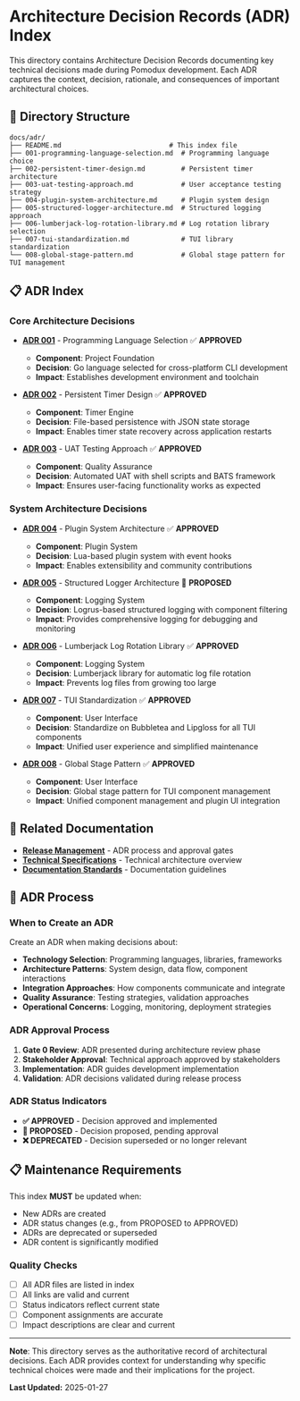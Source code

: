 # Architecture Decision Records (ADR) Index

This directory contains Architecture Decision Records documenting key technical decisions made during Pomodux development. Each ADR captures the context, decision, rationale, and consequences of important architectural choices.

## 📁 Directory Structure

```
docs/adr/
├── README.md                           # This index file
├── 001-programming-language-selection.md  # Programming language choice
├── 002-persistent-timer-design.md         # Persistent timer architecture
├── 003-uat-testing-approach.md            # User acceptance testing strategy
├── 004-plugin-system-architecture.md      # Plugin system design
├── 005-structured-logger-architecture.md  # Structured logging approach
├── 006-lumberjack-log-rotation-library.md # Log rotation library selection
├── 007-tui-standardization.md             # TUI library standardization
└── 008-global-stage-pattern.md            # Global stage pattern for TUI management
```

## 📋 ADR Index

### Core Architecture Decisions
- **[ADR 001](001-programming-language-selection.md)** - Programming Language Selection ✅ **APPROVED**
  - **Component**: Project Foundation
  - **Decision**: Go language selected for cross-platform CLI development
  - **Impact**: Establishes development environment and toolchain

- **[ADR 002](002-persistent-timer-design.md)** - Persistent Timer Design ✅ **APPROVED**
  - **Component**: Timer Engine
  - **Decision**: File-based persistence with JSON state storage
  - **Impact**: Enables timer state recovery across application restarts

- **[ADR 003](003-uat-testing-approach.md)** - UAT Testing Approach ✅ **APPROVED**
  - **Component**: Quality Assurance
  - **Decision**: Automated UAT with shell scripts and BATS framework
  - **Impact**: Ensures user-facing functionality works as expected

### System Architecture Decisions
- **[ADR 004](004-plugin-system-architecture.md)** - Plugin System Architecture ✅ **APPROVED**
  - **Component**: Plugin System
  - **Decision**: Lua-based plugin system with event hooks
  - **Impact**: Enables extensibility and community contributions

- **[ADR 005](005-structured-logger-architecture.md)** - Structured Logger Architecture 🔄 **PROPOSED**
  - **Component**: Logging System
  - **Decision**: Logrus-based structured logging with component filtering
  - **Impact**: Provides comprehensive logging for debugging and monitoring

- **[ADR 006](006-lumberjack-log-rotation-library.md)** - Lumberjack Log Rotation Library ✅ **APPROVED**
  - **Component**: Logging System
  - **Decision**: Lumberjack library for automatic log file rotation
  - **Impact**: Prevents log files from growing too large

- **[ADR 007](007-tui-standardization.md)** - TUI Standardization ✅ **APPROVED**
  - **Component**: User Interface
  - **Decision**: Standardize on Bubbletea and Lipgloss for all TUI components
  - **Impact**: Unified user experience and simplified maintenance

- **[ADR 008](008-global-stage-pattern.md)** - Global Stage Pattern ✅ **APPROVED**
  - **Component**: User Interface
  - **Decision**: Global stage pattern for TUI component management
  - **Impact**: Unified component management and plugin UI integration

## 🔗 Related Documentation

- **[Release Management](../release-management.md)** - ADR process and approval gates
- **[Technical Specifications](../technical_specifications.md)** - Technical architecture overview
- **[Documentation Standards](../documentation-standards.md)** - Documentation guidelines

## 📖 ADR Process

### When to Create an ADR
Create an ADR when making decisions about:
- **Technology Selection**: Programming languages, libraries, frameworks
- **Architecture Patterns**: System design, data flow, component interactions
- **Integration Approaches**: How components communicate and integrate
- **Quality Assurance**: Testing strategies, validation approaches
- **Operational Concerns**: Logging, monitoring, deployment strategies

### ADR Approval Process
1. **Gate 0 Review**: ADR presented during architecture review phase
2. **Stakeholder Approval**: Technical approach approved by stakeholders
3. **Implementation**: ADR guides development implementation
4. **Validation**: ADR decisions validated during release process

### ADR Status Indicators
- **✅ APPROVED** - Decision approved and implemented
- **🔄 PROPOSED** - Decision proposed, pending approval
- **❌ DEPRECATED** - Decision superseded or no longer relevant

## 📋 Maintenance Requirements

This index **MUST** be updated when:
- New ADRs are created
- ADR status changes (e.g., from PROPOSED to APPROVED)
- ADRs are deprecated or superseded
- ADR content is significantly modified

### Quality Checks
- [ ] All ADR files are listed in index
- [ ] All links are valid and current
- [ ] Status indicators reflect current state
- [ ] Component assignments are accurate
- [ ] Impact descriptions are clear and current

---

**Note**: This directory serves as the authoritative record of architectural decisions. Each ADR provides context for understanding why specific technical choices were made and their implications for the project.

**Last Updated:** 2025-01-27 